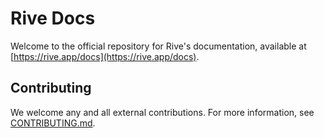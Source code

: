 # Rive Docs

Welcome to the official repository for Rive's documentation, available at [https://rive.app/docs](https://rive.app/docs).

## Contributing

We welcome any and all external contributions. For more information, see [CONTRIBUTING.md](./CONTRIBUTING.md).
